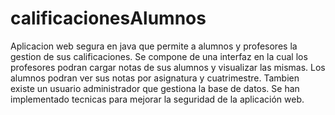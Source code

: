 calificacionesAlumnos
=====================

Aplicacion web segura en java que permite a alumnos y profesores la gestion de sus calificaciones. Se compone de una interfaz en la cual los profesores podran cargar notas de sus alumnos y visualizar las mismas. Los alumnos podran ver sus notas por asignatura y cuatrimestre. Tambien existe un usuario administrador que gestiona la base de datos. Se han implementado tecnicas para mejorar la seguridad de la aplicación web.
